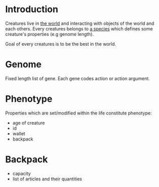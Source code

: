 # Introduction #
Creatures live in [the world](World.md) and interacting with objects of the world and each others. Every creatures belongs to [a species](Population#Species.md) which defines some creature's properties (e.g genome length).

Goal of every creatures  is to be the best in the world.

# Genome #
Fixed length list of gene. Each gene codes action or action argument.

# Phenotype #
Properties which are set/modified within the life constitute phenotype:
  * age of creature
  * id
  * wallet
  * backpack

# Backpack #
  * capacity
  * list of articles and their quantities